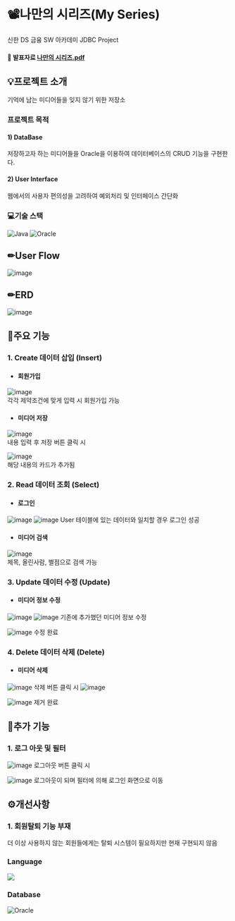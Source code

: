 # 📽나만의 시리즈(My Series)

신한 DS 금융 SW 아카데미 JDBC Project

#### 📙 발표자료 [나만의 시리즈.pdf](https://github.com/user-attachments/files/16300801/default.pdf)


## 💡프로젝트 소개

기억에 남는 미디어들을 잊지 않기 위한 저장소

### 프로젝트 목적

#### 1) DataBase

저장하고자 하는 미디어들을 Oracle을 이용하여 데이터베이스의 CRUD 기능을 구현한다.
  
#### 2) User Interface

웹에서의 사용자 편의성을 고려하여 예외처리 및 인터페이스 간단화

### 💻기술 스택
![Java](https://img.shields.io/badge/Java-007396?style=flat-square&logo=Java&logoColor=white)
![Oracle](https://img.shields.io/badge/Oracle-F80000?style=flat-square&logo=Oracle&logoColor=white)


## ✏User Flow
![image](https://github.com/user-attachments/assets/84af83e4-53df-4c18-8987-bb8333681142)

## ✏ERD
![image](https://github.com/user-attachments/assets/97b609e8-34c9-4951-ae77-b7416fc91c74)


## 📝주요 기능

### 1. Create 데이터 삽입 (Insert)

- #### 회원가입
![image](https://github.com/user-attachments/assets/a06cd766-b82a-439f-9ad6-d02955546391)
<br>각각 제약조건에 맞게 입력 시 회원가입 가능

- #### 미디어 저장
![image](https://github.com/user-attachments/assets/5d248fcd-e0f4-4bf1-bbd6-ece75e2a44f2)
<br>내용 입력 후 저장 버튼 클릭 시

![image](https://github.com/user-attachments/assets/31b81b91-f243-4584-b1c4-3db6a66b8cc2)
<br>해당 내용의 카드가 추가됨


### 2. Read 데이터 조회 (Select)

- #### 로그인
![image](https://github.com/user-attachments/assets/c5da8621-913c-4d12-b41e-6542b840665a)
![image](https://github.com/user-attachments/assets/7bb31268-33cd-4ea7-bd88-648e64cf3b0d)
User 테이블에 있는 데이터와 일치할 경우 로그인 성공

- #### 미디어 검색
![image](https://github.com/user-attachments/assets/345d0493-35ae-4008-b284-b9d9f65da297)
<br>제목, 올린사람, 별점으로 검색 가능


### 3. Update 데이터 수정 (Update)

- #### 미디어 정보 수정
![image](https://github.com/user-attachments/assets/4fc985ec-5a89-42ff-aa61-98e6bef3d05d)
![image](https://github.com/user-attachments/assets/3910355c-3556-42be-9b46-f3763e98bdee)
기존에 추가했던 미디어 정보 수정

![image](https://github.com/user-attachments/assets/54ff8e29-a922-495d-bbd3-19cbdf99d373)
수정 완료


### 4. Delete 데이터 삭제 (Delete)

- #### 미디어 삭제
![image](https://github.com/user-attachments/assets/4d51917b-564a-47ca-b69e-b5cd5eda2446)
삭제 버튼 클릭 시
![image](https://github.com/user-attachments/assets/0d903a6c-65dc-4d77-b6be-a9f4e2876423)


![image](https://github.com/user-attachments/assets/b8efce08-e505-4984-b856-1df24ce4cea4)
제거 완료


## 📑추가 기능

### 1. 로그 아웃 및 필터
![image](https://github.com/user-attachments/assets/104629e0-6b21-425c-a0f5-a899e7e0b474)
로그아웃 버튼 클릭 시

![image](https://github.com/user-attachments/assets/50c7afd4-a76c-41e7-a241-8bc630b7869a)
로그아웃이 되며 필터에 의해 로그인 화면으로 이동


## ⚙️개선사항

### 1. 회원탈퇴 기능 부재

더 이상 사용하지 않는 회원들에게는 탈퇴 시스템이 필요하지만 현재 구현되지 않음

### Language
<img src="https://img.shields.io/badge/java-007396?style=for-the-badge&logo=java&logoColor=white"> 

### Database
![Oracle](https://img.shields.io/badge/Oracle-F80000?style=for-the-badge&logo=Oracle&logoColor=white)

